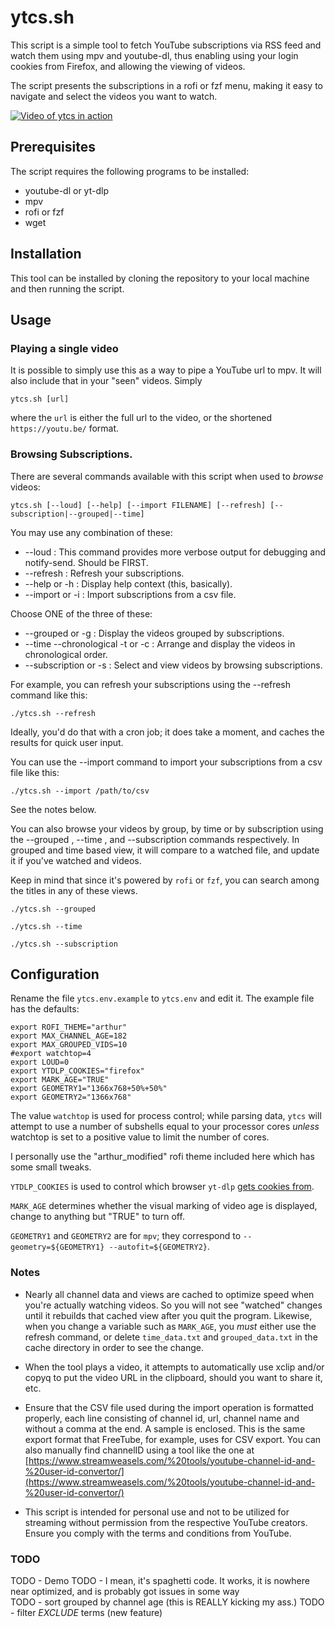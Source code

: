 # ytcs.sh

This script is a simple tool to fetch YouTube subscriptions via RSS feed and 
watch them using mpv and youtube-dl, thus enabling using your login cookies from
Firefox, and allowing the viewing of videos.

The script presents the subscriptions in a rofi or fzf menu, making it easy to navigate and select the videos you want to watch. 

[![Video of ytcs in action](https://img.youtube.com/vi/-9A_c_ztEbc/0.jpg)](https://www.youtube.com/watch?v=-9A_c_ztEbc)
 
 
## Prerequisites

The script requires the following programs to be installed: 

* youtube-dl or yt-dlp 
* mpv 
* rofi or fzf
* wget 

## Installation 

This tool can be installed by cloning the repository to your local machine and then running the script. 


## Usage

### Playing a single video

It is possible to simply use this as a way to pipe a YouTube url to mpv. It will also include that in your "seen" videos. Simply 

`ytcs.sh [url]` 

where the `url` is either the full url to the video, or the shortened `https://youtu.be/` format.

### Browsing Subscriptions.

There are several commands available with this script when used to *browse* videos:  

`ytcs.sh [--loud] [--help] [--import FILENAME] [--refresh] [--subscription|--grouped|--time]`

You may use any combination of these:

* --loud : This command provides more verbose output for debugging and notify-send. Should be FIRST.
* --refresh : Refresh your subscriptions.
* --help or -h : Display help context (this, basically). 
* --import or -i : Import subscriptions from a csv file. 

Choose ONE of the three of these:  

* --grouped or -g : Display the videos grouped by subscriptions. 
* --time --chronological -t or -c : Arrange and display the videos in chronological order. 
* --subscription or -s : Select and view videos by browsing subscriptions.

For example, you can refresh your subscriptions using the --refresh command like this:

`./ytcs.sh --refresh`

Ideally, you'd do that with a cron job; it does take a moment, and caches the 
results for quick user input.

You can use the --import command to import your subscriptions from a csv file like this: 

`./ytcs.sh --import /path/to/csv`

See the notes below.

You can also browse your videos by group, by time or by subscription using the 
--grouped , --time , and --subscription commands respectively. In grouped and 
time based view, it will compare to a watched file, and update it if you've watched
and videos.  

Keep in mind that since it's powered by `rofi` or `fzf`, you can search among the titles in any of these views.


```
./ytcs.sh --grouped 

./ytcs.sh --time 

./ytcs.sh --subscription 
```

## Configuration

Rename the file `ytcs.env.example` to `ytcs.env` and edit it. The example file has the defaults:

```
export ROFI_THEME="arthur"
export MAX_CHANNEL_AGE=182
export MAX_GROUPED_VIDS=10
#export watchtop=4
export LOUD=0
export YTDLP_COOKIES="firefox"
export MARK_AGE="TRUE"
export GEOMETRY1="1366x768+50%+50%"
export GEOMETRY2="1366x768"
```

The value `watchtop` is used for process control; while parsing data, `ytcs` will attempt to use
a number of subshells equal to your processor cores *unless* watchtop is set to a positive value to limit 
the number of cores.  

I personally use the "arthur_modified" rofi theme included here which has some small tweaks.

`YTDLP_COOKIES` is used to control which browser `yt-dlp` [gets cookies from](https://github.com/yt-dlp/yt-dlp/wiki/FAQ#how-do-i-pass-cookies-to-yt-dlp).

`MARK_AGE` determines whether the visual marking of video age is displayed, change to anything but "TRUE" to turn off.

`GEOMETRY1` and `GEOMETRY2` are for `mpv`; they correspond to `--geometry=${GEOMETRY1} --autofit=${GEOMETRY2}`.

### Notes

* Nearly all channel data and views are cached to optimize speed when you're actually watching videos. So you will not see "watched" changes until it rebuilds that cached view after you quit the program.  Likewise, when you change a variable such as `MARK_AGE`, you *must* either use the refresh command, or delete `time_data.txt` and `grouped_data.txt` in the cache directory in order to see the change.  

* When the tool plays a video, it attempts to automatically use xclip and/or copyq to put the video URL in the clipboard, should you want to share it, etc.

* Ensure that the CSV file used during the import operation is formatted properly, each line consisting of channel id, url, channel name and without a comma at 
the end. A sample is enclosed. This is the same export format that FreeTube, for example, uses for CSV export. You can also manually find channelID using a 
tool like the one at  [https://www.streamweasels.com/%20tools/youtube-channel-id-and-%20user-id-convertor/](https://www.streamweasels.com/%20tools/youtube-channel-id-and-%20user-id-convertor/)

*  This script is intended for personal use and not to be utilized for streaming without permission from the respective YouTube creators. Ensure you comply with 
the terms and conditions from YouTube.


### TODO

TODO - Demo
TODO - I mean, it's spaghetti code. It works, it is nowhere near optimized, and is probably got issues in some way  
TODO - sort grouped by channel age (this is REALLY kicking my ass.) 
TODO - filter *EXCLUDE* terms (new feature)

